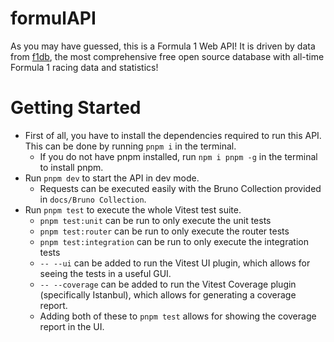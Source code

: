 # formulAPI

As you may have guessed, this is a Formula 1 Web API! It is driven by data from [f1db](https://github.com/f1db/f1db), the most comprehensive free open source database with all-time Formula 1 racing data and statistics!

# Getting Started
- First of all, you have to install the dependencies required to run this API. This can be done by running `pnpm i` in the terminal.
  - If you do not have pnpm installed, run `npm i pnpm -g` in the terminal to install pnpm.
- Run `pnpm dev` to start the API in dev mode.
  - Requests can be executed easily with the Bruno Collection provided in `docs/Bruno Collection`.
- Run `pnpm test` to execute the whole Vitest test suite.
  - `pnpm test:unit` can be run to only execute the unit tests
  - `pnpm test:router` can be run to only execute the router tests
  - `pnpm test:integration` can be run to only execute the integration tests
  - `-- --ui` can be added to run the Vitest UI plugin, which allows for seeing the tests in a useful GUI.
  - `-- --coverage` can be added to run the Vitest Coverage plugin (specifically Istanbul), which allows for generating a coverage report.
  - Adding both of these to `pnpm test` allows for showing the coverage report in the UI.
